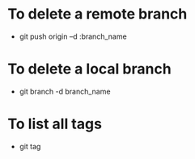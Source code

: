 # To delete a remote branch
* git push origin –d :branch_name

# To delete a local branch
* git branch -d branch_name

# To list all tags
* git tag

